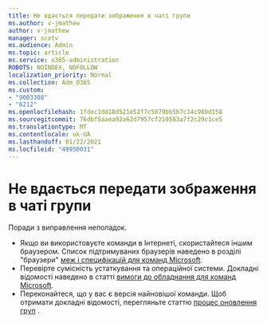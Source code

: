 ```yaml
---
title: Не вдається передати зображення в чаті групи
ms.author: v-jmathew
author: v-jmathew
manager: scotv
ms.audience: Admin
ms.topic: article
ms.service: o365-administration
ROBOTS: NOINDEX, NOFOLLOW
localization_priority: Normal
ms.collection: Adm_O365
ms.custom:
- "9003308"
- "6212"
ms.openlocfilehash: 1fdec1dd18d521e52f7c5879bb5b7c14c989d158
ms.sourcegitcommit: 76dbf5aaea92a62d7957cf210583a7f2c29c1ce5
ms.translationtype: MT
ms.contentlocale: uk-UA
ms.lasthandoff: 01/22/2021
ms.locfileid: "49950031"
---
```

# <a name="cant-upload-an-image-to-a-teams-chat"></a>Не вдається передати зображення в чаті групи

Поради з виправлення неполадок.

- Якщо ви використовуєте команди в Інтернеті, скористайтеся іншим браузером. Список підтримуваних браузерів наведено в розділі "браузери" [меж і специфікацій для команд Microsoft](https://docs.microsoft.com/microsoftteams/limits-specifications-teams).
- Перевірте сумісність устаткування та операційної системи. Докладні відомості наведено в статті [вимоги до обладнання для команд Microsoft](https://docs.microsoft.com/microsoftteams/hardware-requirements-for-the-teams-app).
- Переконайтеся, що у вас є версія найновішої команди. Щоб отримати докладні відомості, перегляньте статтю [процес оновлення груп](https://docs.microsoft.com/microsoftteams/teams-client-update) .
